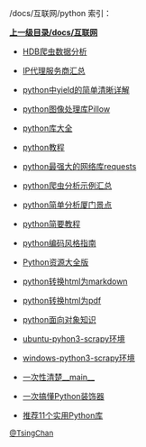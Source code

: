 /docs/互联网/python 索引：


**[上一级目录/docs/互联网](/docs/互联网/index.md)**

- [HDB爬虫数据分析](/docs/互联网/python/HDB爬虫数据分析.md)

- [IP代理服务商汇总](/docs/互联网/python/IP代理服务商汇总.md)

- [python中yield的简单清晰详解](/docs/互联网/python/python中yield的简单清晰详解.md)

- [python图像处理库Pillow](/docs/互联网/python/python图像处理库Pillow.md)

- [python库大全](/docs/互联网/python/python库大全.md)

- [python教程](/docs/互联网/python/python教程.md)

- [python最强大的网络库requests](/docs/互联网/python/python最强大的网络库requests.md)

- [python爬虫分析示例汇总](/docs/互联网/python/python爬虫分析示例汇总.md)

- [python简单分析厦门景点](/docs/互联网/python/python简单分析厦门景点.md)

- [python简要教程](/docs/互联网/python/python简要教程.md)

- [python编码风格指南](/docs/互联网/python/python编码风格指南.md)

- [Python资源大全版](/docs/互联网/python/Python资源大全版.md)

- [python转换html为markdown](/docs/互联网/python/python转换html为markdown.md)

- [python转换html为pdf](/docs/互联网/python/python转换html为pdf.md)

- [python面向对象知识](/docs/互联网/python/python面向对象知识.md)

- [ubuntu-pyhon3-scrapy环境](/docs/互联网/python/ubuntu-pyhon3-scrapy环境.md)

- [windows-python3-scrapy环境](/docs/互联网/python/windows-python3-scrapy环境.md)

- [一次性清楚__main__](/docs/互联网/python/一次性清楚__main__.md)

- [一次搞懂Python装饰器](/docs/互联网/python/一次搞懂Python装饰器.md)

- [推荐11个实用Python库](/docs/互联网/python/推荐11个实用Python库.md)


<font size=2 color='grey'> [@TsingChan](https://github.com/tsingchan) </font>